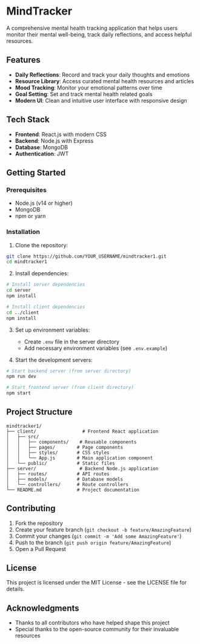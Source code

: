 # MindTracker

A comprehensive mental health tracking application that helps users monitor their mental well-being, track daily reflections, and access helpful resources.

## Features

- **Daily Reflections**: Record and track your daily thoughts and emotions
- **Resource Library**: Access curated mental health resources and articles
- **Mood Tracking**: Monitor your emotional patterns over time
- **Goal Setting**: Set and track mental health related goals
- **Modern UI**: Clean and intuitive user interface with responsive design

## Tech Stack

- **Frontend**: React.js with modern CSS
- **Backend**: Node.js with Express
- **Database**: MongoDB
- **Authentication**: JWT

## Getting Started

### Prerequisites

- Node.js (v14 or higher)
- MongoDB
- npm or yarn

### Installation

1. Clone the repository:
```bash
git clone https://github.com/YOUR_USERNAME/mindtracker1.git
cd mindtracker1
```

2. Install dependencies:
```bash
# Install server dependencies
cd server
npm install

# Install client dependencies
cd ../client
npm install
```

3. Set up environment variables:
   - Create `.env` file in the server directory
   - Add necessary environment variables (see `.env.example`)

4. Start the development servers:
```bash
# Start backend server (from server directory)
npm run dev

# Start frontend server (from client directory)
npm start
```

## Project Structure

```
mindtracker1/
├── client/                 # Frontend React application
│   ├── src/
│   │   ├── components/    # Reusable components
│   │   ├── pages/        # Page components
│   │   ├── styles/       # CSS styles
│   │   └── App.js        # Main application component
│   └── public/           # Static files
├── server/                # Backend Node.js application
│   ├── routes/           # API routes
│   ├── models/           # Database models
│   └── controllers/      # Route controllers
└── README.md             # Project documentation
```

## Contributing

1. Fork the repository
2. Create your feature branch (`git checkout -b feature/AmazingFeature`)
3. Commit your changes (`git commit -m 'Add some AmazingFeature'`)
4. Push to the branch (`git push origin feature/AmazingFeature`)
5. Open a Pull Request

## License

This project is licensed under the MIT License - see the LICENSE file for details.

## Acknowledgments

- Thanks to all contributors who have helped shape this project
- Special thanks to the open-source community for their invaluable resources 